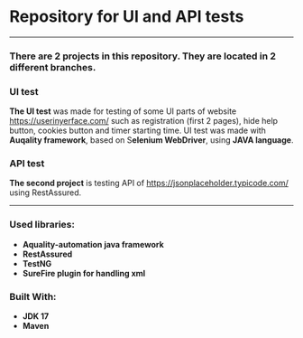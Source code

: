 # Repository for UI and API tests

---
### There are 2 projects in this repository. They are located in 2 different branches.

### UI test
**The UI test** was made for testing of some UI parts of website https://userinyerface.com/ such as registration (first 2 pages), hide help button, cookies button and timer starting time.
UI test was made with **Auqality framework**, based on S**elenium WebDriver**, using **JAVA language**.
### API test
**The second project** is testing API of https://jsonplaceholder.typicode.com/ using RestAssured.

---
### **Used libraries:**
* **Aquality-automation java framework**
* **RestAssured**
* **TestNG**
* **SureFire plugin for handling xml**
### **Built With**:
- **JDK 17**
- **Maven**